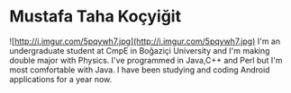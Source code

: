 # Mustafa Taha Koçyiğit #
![http://i.imgur.com/5pqywh7.jpg](http://i.imgur.com/5pqywh7.jpg)
I'm an undergraduate student at CmpE in Boğaziçi University and I'm making double major with Physics. I've programmed in Java,C++ and Perl but I'm most comfortable with Java. I have been studying and coding Android applications for a year now.